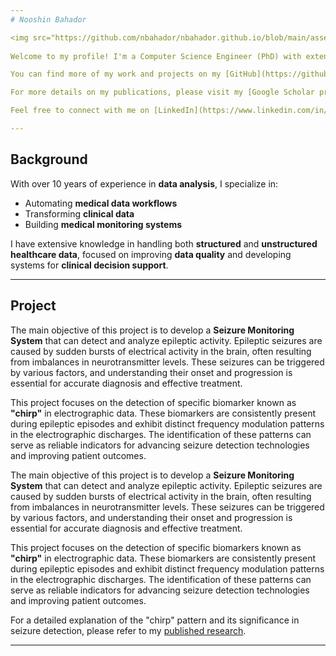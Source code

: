 ```yaml
---
# Nooshin Bahador

<img src="https://github.com/nbahador/nbahador.github.io/blob/main/assets/img/image.jpg?raw=true" width="150" alt="Nooshin Bahador Logo"/>
  
Welcome to my profile! I'm a Computer Science Engineer (PhD) with extensive experience in data analysis, especially in the healthcare industry.

You can find more of my work and projects on my [GitHub](https://github.com/nbahador).  

For more details on my publications, please visit my [Google Scholar profile](https://scholar.google.com/citations?hl=en&user=8TGM83oAAAAJ&view_op=list_works).

Feel free to connect with me on [LinkedIn](https://www.linkedin.com/in/nooshin-b-30348950/).

---
```


## Background

With over 10 years of experience in **data analysis**, I specialize in:

- Automating **medical data workflows**
- Transforming **clinical data**
- Building **medical monitoring systems**

I have extensive knowledge in handling both **structured** and **unstructured healthcare data**, focused on improving **data quality** and developing systems for **clinical decision support**.

---

## Project

The main objective of this project is to develop a **Seizure Monitoring System** that can detect and analyze epileptic activity. Epileptic seizures are caused by sudden bursts of electrical activity in the brain, often resulting from imbalances in neurotransmitter levels. These seizures can be triggered by various factors, and understanding their onset and progression is essential for accurate diagnosis and effective treatment.
 
This project focuses on the detection of specific biomarker known as **"chirp"** in electrographic data. These biomarkers are consistently present during epileptic episodes and exhibit distinct frequency modulation patterns in the electrographic discharges. The identification of these patterns can serve as reliable indicators for advancing seizure detection technologies and improving patient outcomes.

The main objective of this project is to develop a **Seizure Monitoring System** that can detect and analyze epileptic activity. Epileptic seizures are caused by sudden bursts of electrical activity in the brain, often resulting from imbalances in neurotransmitter levels. These seizures can be triggered by various factors, and understanding their onset and progression is essential for accurate diagnosis and effective treatment.

This project focuses on the detection of specific biomarkers known as **"chirp"** in electrographic data. These biomarkers are consistently present during epileptic episodes and exhibit distinct frequency modulation patterns in the electrographic discharges. The identification of these patterns can serve as reliable indicators for advancing seizure detection technologies and improving patient outcomes.

For a detailed explanation of the "chirp" pattern and its significance in seizure detection, please refer to my [published research](https://www.biorxiv.org/content/biorxiv/early/2024/10/29/2024.10.29.620811.full.pdf).

---
